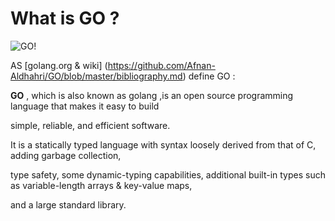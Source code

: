 
# What is GO ? 


![GO!](https://cloud.githubusercontent.com/assets/14142983/10209420/5990a3ea-6798-11e5-96d0-2f3d04790bbb.jpg " this picture from http://www.ebaseinteractive.com/home/2012/3/30/googles-go-programming-language-grows-up-now-what.html")

AS [golang.org & wiki] (https://github.com/Afnan-Aldhahri/GO/blob/master/bibliography.md) define GO : 

**GO** , which is also known as golang ,is an open source programming language that makes it easy to build 

simple, reliable, and efficient software.

It is a statically typed language with syntax loosely derived from that of C, adding garbage collection,

type safety, some dynamic-typing capabilities, additional built-in types such as variable-length arrays & key-value maps, 

and a large standard library.
